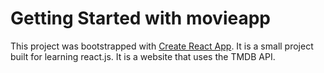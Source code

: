 # Getting Started with movieapp

This project was bootstrapped with [Create React App](https://github.com/facebook/create-react-app).
It is a small project built for learning react.js.
It is a website that uses the TMDB API.

